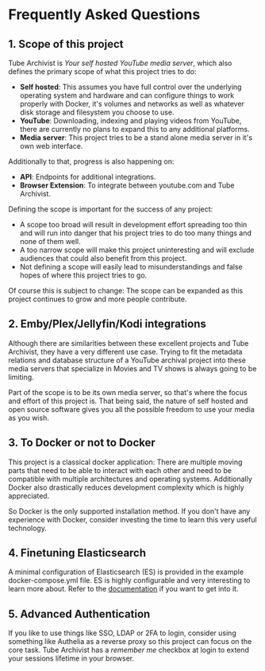 # Frequently Asked Questions

## 1. Scope of this project
Tube Archivist is *Your self hosted YouTube media server*, which also defines the primary scope of what this project tries to do:
- **Self hosted**: This assumes you have full control over the underlying operating system and hardware and can configure things to work properly with Docker, it's volumes and networks as well as whatever disk storage and filesystem you choose to use.
- **YouTube**: Downloading, indexing and playing videos from YouTube, there are currently no plans to expand this to any additional platforms.
- **Media server**: This project tries to be a stand alone media server in it's own web interface.

Additionally to that, progress is also happening on:
- **API**: Endpoints for additional integrations.
- **Browser Extension**: To integrate between youtube.com and Tube Archivist.

Defining the scope is important for the success of any project:
- A scope too broad will result in development effort spreading too thin and will run into danger that his project tries to do too many things and none of them well.
- A too narrow scope will make this project uninteresting and will exclude audiences that could also benefit from this project.
- Not defining a scope will easily lead to misunderstandings and false hopes of where this project tries to go.

Of course this is subject to change: The scope can be expanded as this project continues to grow and more people contribute.

## 2. Emby/Plex/Jellyfin/Kodi integrations
Although there are similarities between these excellent projects and Tube Archivist, they have a very different use case. Trying to fit the metadata relations and database structure of a YouTube archival project into these media servers that specialize in Movies and TV shows is always going to be limiting.

Part of the scope is to be its own media server, so that's where the focus and effort of this project is. That being said, the nature of self hosted and open source software gives you all the possible freedom to use your media as you wish.

## 3. To Docker or not to Docker
This project is a classical docker application: There are multiple moving parts that need to be able to interact with each other and need to be compatible with multiple architectures and operating systems. Additionally Docker also drastically reduces development complexity which is highly appreciated.  

So Docker is the only supported installation method. If you don't have any experience with Docker, consider investing the time to learn this very useful technology.

## 4. Finetuning Elasticsearch
A minimal configuration of Elasticsearch (ES) is provided in the example docker-compose.yml file. ES is highly configurable and very interesting to learn more about. Refer to the [documentation](https://www.elastic.co/guide/en/elasticsearch/reference/current/index.html) if you want to get into it.

## 5. Advanced Authentication
If you like to use things like SSO, LDAP or 2FA to login, consider using something like Authelia as a reverse proxy so this project can focus on the core task. Tube Archivist has a *remember me* checkbox at login to extend your sessions lifetime in your browser. 
